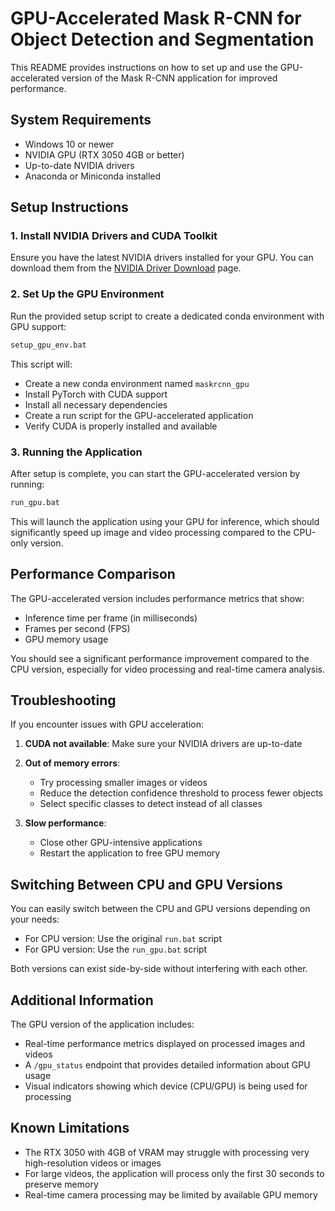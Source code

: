 # GPU-Accelerated Mask R-CNN for Object Detection and Segmentation

This README provides instructions on how to set up and use the GPU-accelerated version of the Mask R-CNN application for improved performance.

## System Requirements

- Windows 10 or newer
- NVIDIA GPU (RTX 3050 4GB or better)
- Up-to-date NVIDIA drivers
- Anaconda or Miniconda installed

## Setup Instructions

### 1. Install NVIDIA Drivers and CUDA Toolkit

Ensure you have the latest NVIDIA drivers installed for your GPU. You can download them from the [NVIDIA Driver Download](https://www.nvidia.com/Download/index.aspx) page.

### 2. Set Up the GPU Environment

Run the provided setup script to create a dedicated conda environment with GPU support:

```bash
setup_gpu_env.bat
```

This script will:
- Create a new conda environment named `maskrcnn_gpu`
- Install PyTorch with CUDA support
- Install all necessary dependencies
- Create a run script for the GPU-accelerated application
- Verify CUDA is properly installed and available

### 3. Running the Application

After setup is complete, you can start the GPU-accelerated version by running:

```bash
run_gpu.bat
```

This will launch the application using your GPU for inference, which should significantly speed up image and video processing compared to the CPU-only version.

## Performance Comparison

The GPU-accelerated version includes performance metrics that show:
- Inference time per frame (in milliseconds)
- Frames per second (FPS)
- GPU memory usage

You should see a significant performance improvement compared to the CPU version, especially for video processing and real-time camera analysis.

## Troubleshooting

If you encounter issues with GPU acceleration:

1. **CUDA not available**: Make sure your NVIDIA drivers are up-to-date
2. **Out of memory errors**: 
   - Try processing smaller images or videos
   - Reduce the detection confidence threshold to process fewer objects
   - Select specific classes to detect instead of all classes

3. **Slow performance**: 
   - Close other GPU-intensive applications
   - Restart the application to free GPU memory

## Switching Between CPU and GPU Versions

You can easily switch between the CPU and GPU versions depending on your needs:

- For CPU version: Use the original `run.bat` script
- For GPU version: Use the `run_gpu.bat` script

Both versions can exist side-by-side without interfering with each other.

## Additional Information

The GPU version of the application includes:
- Real-time performance metrics displayed on processed images and videos
- A `/gpu_status` endpoint that provides detailed information about GPU usage
- Visual indicators showing which device (CPU/GPU) is being used for processing

## Known Limitations

- The RTX 3050 with 4GB of VRAM may struggle with processing very high-resolution videos or images
- For large videos, the application will process only the first 30 seconds to preserve memory
- Real-time camera processing may be limited by available GPU memory 